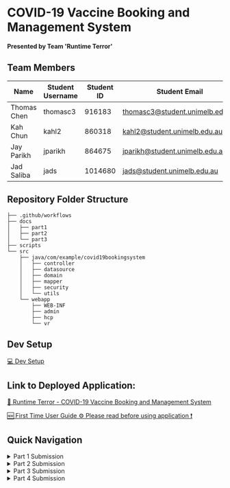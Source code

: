 # COVID-19 Vaccine Booking and Management System #
**Presented by Team 'Runtime Terror'**

## Team Members ##
|      Name       | Student Username | Student ID |          Student Email          | 
| --------------- | -----------------|----------- | ------------------------------- |
| Thomas Chen     | thomasc3         | 916183     | thomasc3@student.unimelb.edu.au |
| Kah Chun        | kahl2            | 860318     | kahl2@student.unimelb.edu.au    |
| Jay Parikh      | jparikh          | 864675     | jparikh@student.unimelb.edu.au  |
| Jad Saliba      | jads             | 1014680    | jads@student.unimelb.edu.au     |

## Repository Folder Structure ##
```script
├── .github/workflows
├── docs
│   ├── part1
│   ├── part2
│   └── part3
├── scripts
└── src
    ├── java/com/example/covid19bookingsystem
    │   ├── controller
    │   ├── datasource
    │   ├── domain
    │   ├── mapper
    │   ├── security
    │   └── utils
    └── webapp
        ├── WEB-INF
        ├── admin
        ├── hcp
        └── vr
```

## Dev Setup ##
[‍💻 Dev Setup](dev_setup.md)

## Link to Deployed Application: ## 
[🚀 Runtime Terror - COVID-19 Vaccine Booking and Management System](https://runtime-terror-swen90007.herokuapp.com/)

[🆕 First Time User Guide ⚙️ ️Please read before using application ❗](docs/part2/usage_instructions.md)

## Quick Navigation ##
<details>
<summary>Part 1 Submission</summary>

[🏷️ Part 1 Release Tag](https://github.com/SWEN900072021/Covid19BookingSystem/releases/tag/SWEN90007_2021_Part1_RuntimeTerror)

[📝 Part 1 Report](docs/part1/part_1_report.pdf)

[📈 Use Case Diagram (PlantUML)](docs/part1/UseCaseDiagram.puml)

[📈 Domain Model Diagram (PlantUML)](docs/part1/DomainModelDiagram.puml)

[✏️ Meeting Minutes](docs/part1/meeting_minutes)
</details>

<details>
<summary>Part 2 Submission</summary>

[🏷️ Part 2 Release Tag](https://github.com/SWEN900072021/Covid19BookingSystem/releases/tag/SWEN90007_2021_Part2_RuntimeTerror)

[📝 Part 2 Report](docs/part2/part_2_report.pdf)

[🚀 Deployed Application (Heroku)](https://runtime-terror-swen90007.herokuapp.com/)

[⚙️ Usage Instructions](docs/part2/usage_instructions.md)

[🧪 Data Samples & Test Cases](docs/part2/data_samples_and_test_cases.pdf)

[📈 Design Pattern Diagrams](docs/part2/diagrams)
</details>

<details>
<summary>Part 3 Submission</summary>

[🏷️ Part 3 Release Tag](https://github.com/SWEN900072021/Covid19BookingSystem/releases/tag/SWEN90007_2021_Part3_RuntimeTerror)

[📝 Part 3 Report](docs/part3/part_3_report.pdf)

[🚀 Deployed Application (Heroku)](https://runtime-terror-swen90007.herokuapp.com/)

[⚙️ Application Usage Instructions](docs/part3/application_usage_instructions.md)

[👯 Concurrency Usage Instructions](docs/part3/concurrency_usage_instructions.md)

[🧪 Data Samples & Test Cases for Concurrency](docs/part3/data_samples_and_test_cases.pdf)

[📈 Concurrency Diagrams](docs/part3/diagrams)
</details>

<details>
<summary>Part 4 Submission</summary>

[🏷️ Part 4 Release Tag](https://github.com/SWEN900072021/Covid19BookingSystem/releases/tag/SWEN90007_2021_Part4_RuntimeTerror)

[📝 Part 4 Report](docs/part4/part_4_report.pdf)

[🚀 Deployed Application (Heroku)](https://runtime-terror-swen90007.herokuapp.com/)
</details>